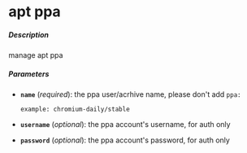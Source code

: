# apt ppa


##### Description
manage apt ppa

##### Parameters

*   **`name`** (*required*): the ppa user/acrhive name, please don't add `ppa:`

		example: chromium-daily/stable

* **`username`** (*optional*): the ppa account's username, for auth only

* **`password`** (*optional*): the ppa account's password, for auth only
				